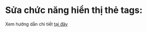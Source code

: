 <h1>Sửa chức năng hiển thị thẻ tags:</h1>
<p>Xem hướng dẫn chi tiết <a href="https://xmind.ai/share/jaCw46iC?xid=IsdLiCXc">tại đây</a></p>
